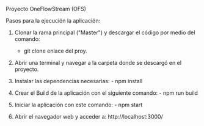 Proyecto OneFlowStream (OFS)

Pasos para la ejecución la aplicación:

1. Clonar la rama principal ("Master") y descargar el código por medio del comando: 

	- git clone enlace del proy.

2. Abrir una terminal y navegar a la carpeta donde se descargó en el proyecto.


3. Instalar las dependencias necesarias:
          - npm install

4. Crear el Build de la aplicación con el siguiente comando:
          - npm run build

5. Iniciar la aplicación con este comando:
         - npm start
    

6. Abrir el navegador web y acceder a: http://localhost:3000/
